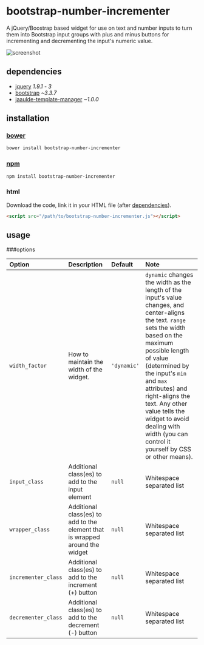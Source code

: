 # bootstrap-number-incrementer

A jQuery/Boostrap based widget for use on text and number inputs to turn them into Bootstrap input groups with plus and minus buttons for incrementing and decrementing the input's numeric value.

![screenshot](https://jaaulde.com/docs/bootstrap-number-incrementer/images/screenshot_1.png)

## dependencies
 * [jquery](https://jquery.com) _1.9.1_ - _3_
 * [bootstrap](https://getbootstrap.com) _~3.3.7_
 * [jaaulde-template-manager](https://github.com/JAAulde/template-manager) _~1.0.0_

## installation
### [bower](http://bower.io)
````bash
bower install bootstrap-number-incrementer
````

### [npm](https://www.npmjs.com)
````bash
npm install bootstrap-number-incrementer
````

### html
Download the code, link it in your HTML file (after [dependencies](#dependencies)).
````html
<script src="/path/to/bootstrap-number-incrementer.js"></script>
````

## usage
###options

|Option|Description|Default|Note|
|:-----|:----------|:------|:---|
|`width_factor`|How to maintain the width of the widget.|`'dynamic'`|`dynamic` changes the width as the length of the input's value changes, and center-aligns the text. `range` sets the width based on the maximum possible length of value (determined by the input's `min` and `max` attributes) and right-aligns the text. Any other value tells the widget to avoid dealing with width (you can control it yourself by CSS or other means).|
|`input_class`|Additional class(es) to add to the input element|`null`|Whitespace separated list|
|`wrapper_class`|Additional class(es) to add to the element that is wrapped around the widget|`null`|Whitespace separated list|
|`incrementer_class`|Additional class(es) to add to the increment (+) button|`null`|Whitespace separated list|
|`decrementer_class`|Additional class(es) to add to the decrement (-) button|`null`|Whitespace separated list|
